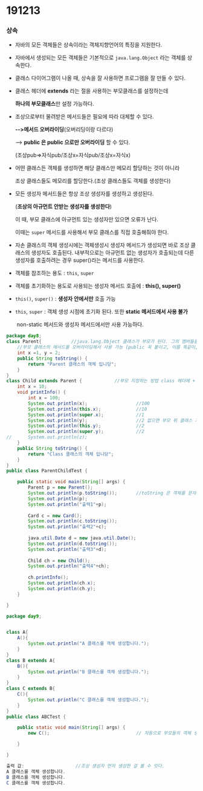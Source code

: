 # 191213

### 상속

- 자바의 모든 객체들은 상속이라는 객체지향언어의 특징을 지원한다.

- 자바에서 생성되는 모든 객체들은 기본적으로 `java.lang.Object` 라는 객체를 상속한다.

- 클래스 다이어그램이 나올 때, 상속을 잘 사용하면 프로그램을 잘 만들 수 있다.

- 클래스 헤더에 **extends** 라는 절을 사용하는 부모클래스를 설정하는데

  **하나의 부모클래스**만 설정 가능하다.

- 조상으로부터 물려받은 메서드들은 필요에 따라 대체할 수 있다.

  **-->메서드 오버라이딩**(오버리딩이랑 다르다)

  --> **public 은 public 으로만 오버라이딩** 할 수 있다.

  (조상pub=>자식pub/조상x=자식pub/조상x=자식x)

- 어떤 클래스든 객체를 생성하면 해당 클래스만 메모리 할당하는 것이 아니라

  조상 클래스들도 메모리를 할당한다.(조상 클래스들도 객체를 생성한다)

- 모든 생성자 메서드들은 항상 조상 생성자를 생성하고 생성된다.

  (**조상의 아규먼트 안받는 생성자를 생성한다**)

  이 때, 부모 클래스에 아규먼트 있는 생성자만 있으면 오류가 난다. 

  이때는 `super` 메서드를 사용해서 부모 클래스를 직접 호출해줘야 한다.

- 자손 클래스의 객체 생성시에는 객체생성시 생성자 메서드가 생성되면 바로 조상 클래스의 생성자도 호출된다. 내부적으로는 아규먼트 없는 생성자가 호출되는데 다른 생성자를 호출하려는 경우 super()라는 메서드를 사용한다.

- 객체를 참조하는 용도 : `this`, `super`

- 객체를 초기화하는 용도로 사용되는 생성자 메서드 호출에 : **this(), super()**

- `this()`, `super()` :  **생성자 안에서만** 호출 가능

- `this`, `super` : 객체 생성 시점에 초기화 된다. 또한 **static 메서드에서 사용 불가**

  ​							non-static 메서드와 생성자 메서드에서만 사용 가능하다.



```java
package day8;
class Parent{			//java.lang.Object 클래스가 부모가 된다. 그의 멤버들을 상속받는다.	
	//부모 클래스의 메서드를 오버라이딩해서 사용 가능 (public 꼭 붙이고, 이름 똑같이, 매개변수도 똑같이!!
	int x =1, y = 2;
	public String toString() {
		return "Parent 클래스의 객체 입니당";
	}
}
class Child extends Parent {			//부모 지정하는 방법 class 헤더에 + extends + 부모class이름
	int x = 10;
	void printInfo() {
		int x = 100;
		System.out.println(x);					//100
		System.out.println(this.x);				//10
		System.out.println(super.x);			//1
		System.out.println(y);					//2	없으면 부모 위 클래스 가서 찾음
		System.out.println(this.y);				//2
		System.out.println(super.y);			//2
//		System.out.println(z);
	}
	public String toString() {
		return "Class 클래스의 객체 입니당";
	}
}
public class ParentChildTest {

	public static void main(String[] args) {
		Parent p = new Parent();
		System.out.println(p.toString());		//toString 은 객체를 문자로 바꿔주는 메서드
		System.out.println(p);
		System.out.println("출력1"+p);
		
		Card c = new Card();
		System.out.println(c.toString());
		System.out.println("출력2"+c);
		
		java.util.Date d = new java.util.Date();
		System.out.println(d.toString());
		System.out.println("출력3"+d);
		
		Child ch = new Child();
		System.out.println("출력4"+ch);
		
		ch.printInfo();
		System.out.println(ch.x);
		System.out.println(ch.y);
	}

}
```



```java
package day9;


class A{
	A(){
		System.out.println("A 클래스를 객체 생성합니다.");
	}
}
class B extends A{
	B(){
		System.out.println("B 클래스를 객체 생성합니다.");
	}
}
class C extends B{
	C(){
		System.out.println("C 클래스를 객체 생성합니다.");
	}
}
public class ABCTest {

	public static void main(String[] args) {
		new C();								// 자동으로 부모들의 객체 생성

	}

}

출력 값:					//조상 생성자 먼저 생성한 걸 볼 수 잇다.
A 클래스를 객체 생성합니다.
B 클래스를 객체 생성합니다.
C 클래스를 객체 생성합니다.
```

